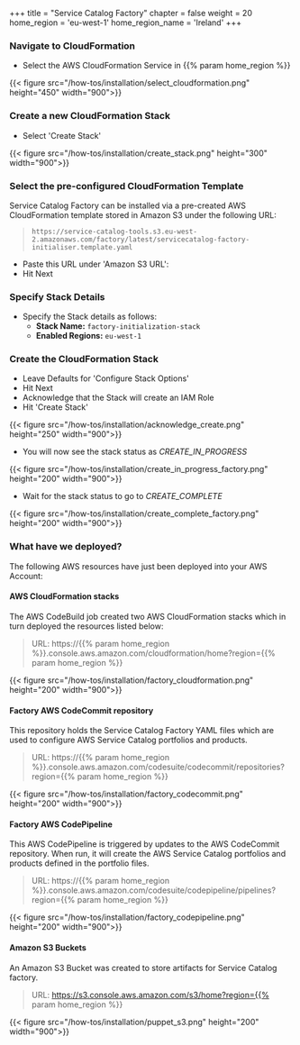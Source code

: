 +++
title = "Service Catalog Factory"
chapter = false
weight = 20
home_region = 'eu-west-1'
home_region_name = 'Ireland'
+++

### Navigate to CloudFormation

- Select the AWS CloudFormation Service in {{% param home_region %}}

{{< figure src="/how-tos/installation/select_cloudformation.png" height="450" width="900">}}

### Create a new CloudFormation Stack

- Select 'Create Stack'

{{< figure src="/how-tos/installation/create_stack.png" height="300" width="900">}}

### Select the pre-configured CloudFormation Template
Service Catalog Factory can be installed via a pre-created AWS CloudFormation template stored in Amazon S3 under the following URL:
> `https://service-catalog-tools.s3.eu-west-2.amazonaws.com/factory/latest/servicecatalog-factory-initialiser.template.yaml`

- Paste this URL under 'Amazon S3 URL': 
- Hit Next

### Specify Stack Details

- Specify the Stack details as follows:
    - **Stack Name:** `factory-initialization-stack`
    - **Enabled Regions:** `eu-west-1`

### Create the CloudFormation Stack

- Leave Defaults for 'Configure Stack Options'
- Hit Next
- Acknowledge that the Stack will create an IAM Role
- Hit 'Create Stack'

{{< figure src="/how-tos/installation/acknowledge_create.png" height="250" width="900">}}

- You will now see the stack status as *CREATE_IN_PROGRESS*

{{< figure src="/how-tos/installation/create_in_progress_factory.png" height="200" width="900">}}

- Wait for the stack status to go to *CREATE_COMPLETE*

{{< figure src="/how-tos/installation/create_complete_factory.png" height="200" width="900">}}

### What have we deployed?
The following AWS resources have just been deployed into your AWS Account:

#### AWS CloudFormation stacks
The AWS CodeBuild job created two AWS CloudFormation stacks which in turn deployed the resources listed below:

> URL: https://{{% param home_region %}}.console.aws.amazon.com/cloudformation/home?region={{% param home_region %}}

{{< figure src="/how-tos/installation/factory_cloudformation.png" height="200" width="900">}}

#### Factory AWS CodeCommit repository
This repository holds the Service Catalog Factory YAML files which are used to configure AWS Service Catalog portfolios and products.

> URL: https://{{% param home_region %}}.console.aws.amazon.com/codesuite/codecommit/repositories?region={{% param home_region %}}

{{< figure src="/how-tos/installation/factory_codecommit.png" height="200" width="900">}}

#### Factory AWS CodePipeline
This AWS CodePipeline is triggered by updates to the AWS CodeCommit repository. When run, it will create the AWS Service Catalog portfolios and products defined in the portfolio files. 

> URL: https://{{% param home_region %}}.console.aws.amazon.com/codesuite/codepipeline/pipelines?region={{% param home_region %}}

{{< figure src="/how-tos/installation/factory_codepipeline.png" height="200" width="900">}}

#### Amazon S3 Buckets
An Amazon S3 Bucket was created to store artifacts for Service Catalog factory.

> URL: https://s3.console.aws.amazon.com/s3/home?region={{% param home_region %}}

{{< figure src="/how-tos/installation/puppet_s3.png" height="200" width="900">}}

